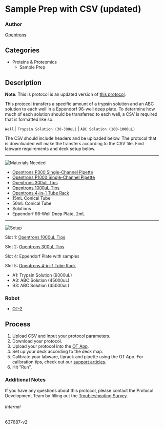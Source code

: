 # Sample Prep with CSV (updated)

### Author
[Opentrons](https://opentrons.com/)

## Categories
* Proteins & Proteomics
	* Sample Prep


## Description
**Note:** This is protocol is an updated version of [this protocol](http://protocol-delivery.protocols.opentrons.com/protocol/637687).

This protocol transfers a specific amount of a trypsin solution and an ABC solution to each well in a Eppendorf 96-well deep plate. To determine how much of each solution should be transferred to each well, a CSV is required that is formatted like so:

`Well` | `Trypsin Solution (30-300uL)` | `ABC Solution (100-1000uL)`

The CSV should include headers and be uploaded below. The protocol that is downloaded will make the transfers according to the CSV file. Find labware requirements and deck setup below.

---
![Materials Needed](https://s3.amazonaws.com/opentrons-protocol-library-website/custom-README-images/001-General+Headings/materials.png)

* [Opentrons P300 Single-Channel Pipette](https://shop.opentrons.com/collections/ot-2-robot/products/single-channel-electronic-pipette)
* [Opentrons P1000 Single-Channel Pipette](https://shop.opentrons.com/collections/ot-2-robot/products/single-channel-electronic-pipette)
* [Opentrons 300uL Tips](https://shop.opentrons.com/collections/opentrons-tips/products/opentrons-300ul-tips)
* [Opentrons 1000uL Tips](https://shop.opentrons.com/collections/opentrons-tips/products/opentrons-1000ul-tips)
* [Opentrons 4-in-1 Tube Rack](https://shop.opentrons.com/collections/racks-and-adapters/products/tube-rack-set-1)
* 15mL Conical Tube
* 50mL Conical Tube
* Solutions
* Eppendorf 96-Well Deep Plate, 2mL

---
![Setup](https://s3.amazonaws.com/opentrons-protocol-library-website/custom-README-images/001-General+Headings/Setup.png)

Slot 1: [Opentrons 1000uL Tips](https://shop.opentrons.com/collections/opentrons-tips/products/opentrons-1000ul-tips)

Slot 2: [Opentrons 300uL Tips](https://shop.opentrons.com/collections/opentrons-tips/products/opentrons-300ul-tips)

Slot 4: Eppendorf Plate with samples

Slot 5: [Opentrons 4-in-1 Tube Rack](https://shop.opentrons.com/collections/racks-and-adapters/products/tube-rack-set-1)
* A1: Trypsin Solution (9000uL)
* A3: ABC Solution (45000uL)
* B3: ABC Solution (45000uL)

### Robot
* [OT-2](https://opentrons.com/ot-2)

## Process

1. Upload CSV and input your protocol parameters.
2. Download your protocol.
3. Upload your protocol into the [OT App](https://opentrons.com/ot-app).
4. Set up your deck according to the deck map.
5. Calibrate your labware, tiprack and pipette using the OT App. For calibration tips, check out our [support articles](https://support.opentrons.com/en/collections/1559720-guide-for-getting-started-with-the-ot-2).
6. Hit "Run".

### Additional Notes
If you have any questions about this protocol, please contact the Protocol Development Team by filling out the [Troubleshooting Survey](https://protocol-troubleshooting.paperform.co/).

###### Internal
637687-v2
